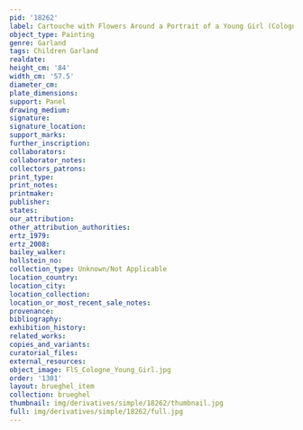 ```yaml
---
pid: '18262'
label: Cartouche with Flowers Around a Portrait of a Young Girl (Cologne)
object_type: Painting
genre: Garland
tags: Children Garland
realdate: 
height_cm: '84'
width_cm: '57.5'
diameter_cm: 
plate_dimensions: 
support: Panel
drawing_medium: 
signature: 
signature_location: 
support_marks: 
further_inscription: 
collaborators: 
collaborator_notes: 
collectors_patrons: 
print_type: 
print_notes: 
printmaker: 
publisher: 
states: 
our_attribution: 
other_attribution_authorities: 
ertz_1979: 
ertz_2008: 
bailey_walker: 
hollstein_no: 
collection_type: Unknown/Not Applicable
location_country: 
location_city: 
location_collection: 
location_or_most_recent_sale_notes: 
provenance: 
bibliography: 
exhibition_history: 
related_works: 
copies_and_variants: 
curatorial_files: 
external_resources: 
object_image: FlS_Cologne_Young_Girl.jpg
order: '1301'
layout: brueghel_item
collection: brueghel
thumbnail: img/derivatives/simple/18262/thumbnail.jpg
full: img/derivatives/simple/18262/full.jpg
---
```

